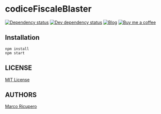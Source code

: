 # codiceFiscaleBlaster
[![Dependency status](https://david-dm.org/Marketto/codiceFiscaleBlaster.svg)](https://david-dm.org/Marketto/codiceFiscaleBlaster)
[![Dev dependency status](https://david-dm.org/Marketto/codiceFiscaleBlaster/dev-status.svg)](https://david-dm.org/Marketto/codiceFiscaleBlaster?type=dev)
[![Blog](https://img.shields.io/badge/blog-marketto-blue.svg)](http://blog.marketto.it)
[![Buy me a coffee](https://img.shields.io/badge/Ko--fi-donate-blueviolet)](https://ko-fi.com/marketto)

## Installation
```{r, engine='bash', dev_install}
npm install
npm start
```

## LICENSE
[MIT License](LICENSE)

## AUTHORS
[Marco Ricupero](mailto:marco.ricupero@gmail.com)
